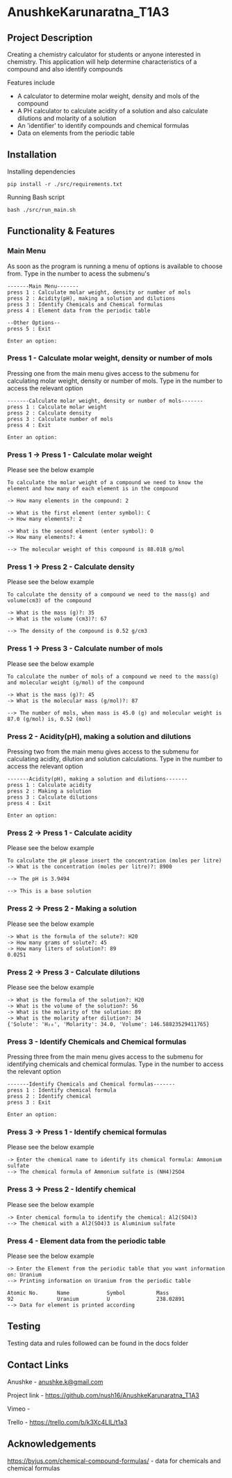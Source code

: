 # AnushkeKarunaratna_T1A3

## **Project Description**

Creating a chemistry calculator for students or anyone interested in chemistry. This application will help determine characteristics  of a compound  and also identify compounds

Features include
- A calculator to determine molar weight, density and mols of the compound
- A PH calculator to calculate acidity of a solution and also calculate dilutions and molarity of a solution
- An 'identifier' to identify compounds and chemical formulas
- Data on elements from the periodic table

## **Installation**

Installing dependencies

```pip install -r ./src/requirements.txt```

Running Bash script

```bash ./src/run_main.sh```

## **Functionality & Features**

### **Main Menu**
As soon as the program is running a menu of options is available to choose from. Type in the number to acess the submenu's


```
-------Main Menu-------
press 1 : Calculate molar weight, density or number of mols
press 2 : Acidity(pH), making a solution and dilutions
press 3 : Identify Chemicals and Chemical formulas
press 4 : Element data from the periodic table

--Other Options--
press 5 : Exit

Enter an option: 
```
### **Press 1 - Calculate molar weight, density or number of mols**
Pressing one from the main menu gives access to the submenu for calculating molar weight, density or number of mols. Type in the number to access the relevant option 

```
-------Calculate molar weight, density or number of mols-------
press 1 : Calculate molar weight
press 2 : Calculate density
press 3 : Calculate number of mols
press 4 : Exit

Enter an option: 
```
### **Press 1 -> Press 1 - Calculate molar weight**
Please see the below example 

```
To calculate the molar weight of a compound we need to know the element and how many of each element is in the compound

-> How many elements in the compound: 2

-> What is the first element (enter symbol): C
-> How many elements?: 2

-> What is the second element (enter symbol): O
-> How many elements?: 4

--> The molecular weight of this compound is 88.018 g/mol
```

### **Press 1 -> Press 2 - Calculate density**
Please see the below example 
```
To calculate the density of a compound we need to the mass(g) and volume(cm3) of the compound

-> What is the mass (g)?: 35
-> What is the volume (cm3)?: 67

--> The density of the compound is 0.52 g/cm3
```
### **Press 1 -> Press 3 - Calculate number of mols**
Please see the below example 
```
To calculate the number of mols of a compound we need to the mass(g) and molecular weight (g/mol) of the compound

-> What is the mass (g)?: 45
-> What is the molecular mass (g/mol)?: 87

--> The number of mols, when mass is 45.0 (g) and molecular weight is 87.0 (g/mol) is, 0.52 (mol)
```

### **Press 2 - Acidity(pH), making a solution and dilutions**
Pressing two from the main menu gives access to the submenu for calculating acidity, dilution and solution calculations. Type in the number to access the relevant option 
```
-------Acidity(pH), making a solution and dilutions-------
press 1 : Calculate acidity
press 2 : Making a solution
press 3 : Calculate dilutions
press 4 : Exit

Enter an option:  
```
### **Press 2 -> Press 1 - Calculate acidity**
Please see the below example 
```
To calculate the pH please insert the concentration (moles per litre)
-> What is the concentration (moles per litre)?: 8900

--> The pH is 3.9494

--> This is a base solution
```
### **Press 2 -> Press 2 - Making a solution**
Please see the below example
```
-> What is the formula of the solute?: H20
-> How many grams of solute?: 45
-> How many liters of solution?: 89
0.0251
```
### **Press 2 -> Press 3 - Calculate dilutions**
Please see the below example
```
-> What is the formula of the solution?: H20
-> What is the volume of the solution?: 56
-> What is the molarity of the solution: 89
-> What is the molarity after dilution?: 34
{'Solute': 'H₂₀', 'Molarity': 34.0, 'Volume': 146.58823529411765}
```

### **Press 3 - Identify Chemicals and Chemical formulas**
Pressing three from the main menu gives access to the submenu for identifying chemicals and chemical formulas. Type in the number to access the relevant option 
```
-------Identify Chemicals and Chemical formulas-------
press 1 : Identify chemical formula
press 2 : Identify chemical
press 3 : Exit

Enter an option: 
```
### **Press 3 -> Press 1 - Identify chemical formulas**
Please see the below example
```
-> Enter the chemical name to identify its chemical formula: Ammonium sulfate
--> The chemical formula of Ammonium sulfate is (NH4)2SO4
```
### **Press 3 -> Press 2 - Identify chemical**
Please see the below example
```
-> Enter chemical formula to identify the chemical: Al2(SO4)3
--> The chemical with a Al2(SO4)3 is Aluminium sulfate
```
### **Press 4 - Element data from the periodic table**
Please see the below example
```
-> Enter the Element from the periodic table that you want information on: Uranium
--> Printing information on Uranium from the periodic table

Atomic No.      Name            Symbol          Mass
92              Uranium         U               238.02891
--> Data for element is printed according
```

## **Testing**
Testing data and rules followed can be found in the docs folder

## **Contact Links**

Anushke - anushke.k@gmail.com 

Project link - https://github.com/nush16/AnushkeKarunaratna_T1A3

Vimeo - 

Trello - https://trello.com/b/k3Xc4LIL/t1a3
    
## **Acknowledgements**
https://byjus.com/chemical-compound-formulas/ - data for chemicals and chemical formulas

